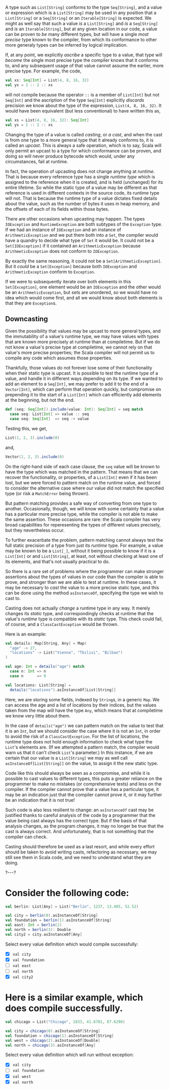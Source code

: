 A type such as `List[String]` conforms to the type `Seq[String]`, and a value or expression which is a
`List[String]` may be used in any position that a `List[String]` or a `Seq[String]` or an `Iterable[String]` is
expected. We might as well say that such a value _is_ a `List[String]` and _is_ a `Seq[String]` and _is_ an
`Iterable[String]`, but at any given location in our code, a value can be proven to _be_ many different types,
but will have a single _most precise_ type known to the compiler, from which its conformance to other more
generaly types can be inferred by logical implication.

If, at any point, we explicitly _ascribe_ a specific type to a value, that type will _become_ the single most
precise type the compiler knows that it conforms to, and any subsequent usage of that value cannot assume the
earlier, more precise type. For example, the code,
```scala
val xs: Seq[Int] = List(4, 8, 16, 32)
val ys = 1 :: 2 :: xs
```
will not compile because the operator `::` is a member of `List[Int]` but not `Seq[Int]` and the ascription of
the type `Seq[Int]` explicitly _discards_ precision we know about the type of the expression,
`List(4, 8, 16, 32)`. It would have been equivalent (but less conventional) to have written this as,
```scala
val xs = List(4, 8, 16, 32): Seq[Int]
val ys = 1 :: 2 :: xs
```

Changing the type of a value is called _casting_, or _a cast_, and when the cast is from one type to a more
general type that it already conforms to, it is called an _upcast_. This is always a safe operation, which is to
say, Scala will only permit an upcast to a type for which conformance can be proven, and doing so will never
produce bytecode which would, under any circumstances, fail at runtime.

In fact, the operation of upcasting does not change anything at _runtime_. That is because every reference type
has a single _runtime type_ which is assigned to the reference when it is created, and is held (unchanged) for
its entire lifetime. So while the static type of a value may be different as that reference is used in different
contexts in the source code, its runtime type will not. That is because the runtime type of a value dictates
fixed details about the value, such as the number of bytes it uses in heap memory, and the offsets of each of
its fields within those bytes.

There are other occasions when upcasting may happen. The types `IOException` and `RuntimeException` are both
subtypes of the `Exception` type. If we had an instance of `IOException` and an instance of
`ArithmeticException` and we put them both into a `Set`, the compiler would have a quandry to decide what type
of `Set` it would be. It could not be a `Set[IOException]` if it contained an `ArithmeticException` because
`ArithmeticException` does not conform to `IOException`.

By exactly the same reasoning, it could not be a `Set[ArithmeticException]`. But it _could_ be a `Set[Exception]`
because both `IOException` and `ArithmeticException` conform to `Exception`.

If we were to subsequently iterate over both elements in this `Set[Exception]`, one element would be an
`IOException` and the other would be an `ArithmeticException`, but sets are unordered, so we would have no idea
which would come first, and all we would know about both elements is that they are `Exception`s.

## Downcasting

Given the possibility that values may be upcast to more general types, and the immutability of a value's runtime
type, we may have values with types that are known more precisely at runtime than at compiletime. But if we
do not know a value's precise type at compiletime, we cannot rely on that value's more precise properties; the
Scala compiler will not permit us to compile any code which assumes those properties.

Thankfully, those values do not forever lose some of their functionality when their static type is upcast. It is
possible to test the runtime type of a value, and handle it in different ways depending on its type. If we
wanted to add an element to a `Seq[Int]`, we may prefer to add it to the end of a `Vector[Int]`, which can
perform that operation quickly, but compromise on prepending it to the start of a `List[Int]` which can
efficiently add elements at the beginning, but not the end.
```scala
def (seq: Seq[Int]).include(value: Int): Seq[Int] = seq match
  case seq: List[Int] => value :: seq
  case seq: Seq[Int]  => seq :+ value
```

Testing this, we get,
```scala
List(1, 2, 3).include(0)
```
and,
```scala
Vector(1, 2, 3).include(0)
```

On the right-hand side of each case clause, the `seq` value will be known to have the type which was matched in
the pattern. That means that we can recover the functionality, or properties, of a `List[Int]` even if it has
been lost, but we were forced to pattern match on the runtime value, and forced to consider the alternative case
where our value did not match the specified type (or risk a `MatchError` being thrown).

But pattern matching provides a safe way of converting from one type to another. Occasionally, though, we will
know with some certainty that a value has a particular more precise type, while the compiler is not able to make
the same assertion. These occasions are rare: the Scala compiler has very broad capabilities for reperesenting
the types of different values precisely, but they nevertheless occur.

To further exacerbate the problem, pattern matching cannot always test the full static precision of a type from
just its _runtime_ type. For example, a value may be known to be a `List[_]`, without it being possible to know
if it is a `List[Int]` or and `List[String]`, at least, not without checking at least one of its elements, and
that's not usually practical to do.

So there is a rare set of problems where the programmer can make stronger assertions about the types of values
in our code than the compiler is able to prove, and stronger than we are able to test at runtime. In these
cases, it may be necessary to _cast_ the value to a more precise static type, and this can be done using the
method `asInstanceOf`, specifying the type we wish to cast to.

Casting does not actually _change_ a runtime type in any way. It merely changes its _static_ type, and
correspondingly checks at runtime that the value's _runtime_ type is compatible with its _static_ type. This
check could fail, of course, and a `ClassCastException` would be thrown.

Here is an example:
```scala
val details: Map[String, Any] = Map(
  "age" -> 27,
  "locations" -> List("Vienna", "Tbilisi", "Bilbao")
)

val age: Int = details("age") match
  case n: Int => n
  case n      => 0

val locations: List[String] =
  details("locations").asInstanceOf[List[String]]
```

Here, we are storing some fields, indexed by `String`s, in a generic `Map`. We can access the age and a list
of locations by their indices, but the values taken from the map will have the type `Any`, which means that at
compiletime we know very little about them.

In the case of `details("age")` we can pattern match on the value to test that it is an `Int`, but we should
consider the case where it is not an `Int`, in order to avoid the risk of a `ClassCastException`. For the list
of locations, the runtime type does not hold enough information to check what type the `List`'s elements are.
(If we attempted a pattern match, the compiler would warn us that it can't check `List`'s parameter.) In this
instance, if we are certain that our value is a `List[String]` we may as well call `asInstanceOf[List[String]]`
on the value, to assign it the new static type.

Code like this should always be seen as a compromise, and while it is possible to cast values to different
types, this puts a greater reliance on the programmer to make no mistakes (or comprehensive tests) and less on
the compiler. If the compiler cannot prove that a value has a particular type, it may be an indication just that
the compiler cannot prove it, or it may further be an indication that it is not true!

Such code is also less resilient to change: an `asInstanceOf` cast may be justified thanks to careful analysis
of the code by a programmer that the value being cast always has the correct type. But if the basis of that
analysis changes, as the program changes, it may no longer be true that the cast is always correct. And
unfortunately, that is not something that the compiler can check.

Casting should therefore be used as a last resort, and while every effort should be taken to avoid writing
casts, refactoring as necessary, we may still see them in Scala code, and we need to understand what they are
doing.

?---?

# Consider the following code:

```scala
val berlin: List[Any] = List("Berlin", 1237, 13.405, 52.52)

val city = berlin(0).asInstanceOf[String]
val foundation = berlin(1).asInstanceOf[String]
val east: Int = berlin(2)
val north = berlin(3): Double
val city2 = city.asInstanceOf[Any]
```

Select every value definition which would compile successfully:

* [X] `val city`
* [X] `val foundation`
* [ ] `val east`
* [ ] `val north`
* [X] `val city2`

# Here is a similar example, which does compile successfully.

```scala
val chicago = List("Chicago", 1833, 41.8781, 87.6298)

val city = chicago(0).asInstanceOf[String]
val foundation = chicago(1).asInstanceOf[String]
val west = chicago(2).asInstanceOf[Double]
val north = chicago(3).asInstanceOf[Any]
```

Select every value definition which will run without exception:

* [X] `val city`
* [ ] `val foundation`
* [X] `val west`
* [X] `val north`
